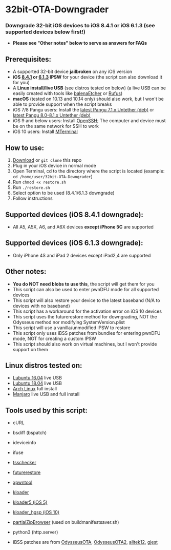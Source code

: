 # 32bit-OTA-Downgrader
### Downgrade 32-bit iOS devices to iOS 8.4.1 or iOS 6.1.3 (see supported devices below first!)
- **Please see "Other notes" below to serve as answers for FAQs**

## Prerequisites:
- A supported 32-bit device **jailbroken** on any iOS version
- **iOS [8.4.1](https://ipsw.me/8.4.1) or [6.1.3](https://ipsw.me/6.1.3) IPSW** for your device (the script can also download it for you)
- A **Linux install/live USB** (see distros tested on below) (a live USB can be easily created with tools like [balenaEtcher](https://www.balena.io/etcher/) or [Rufus](https://rufus.ie/))
- **macOS** (tested on 10.13 and 10.14 only) should also work, but I won't be able to provide support when the script breaks
- iOS 7/8 Pangu users: Install the [latest Pangu 7.1.x Untether (deb)](http://apt.saurik.com/debs/io.pangu.axe7_0.3_iphoneos-arm.deb) or [latest Pangu 8.0-8.1.x Untether (deb)](http://apt.saurik.com/debs/io.pangu.xuanyuansword8_0.5_iphoneos-arm.deb)
- iOS 9 and below users: Install [OpenSSH](https://cydia.saurik.com/openssh.html); The computer and device must be on the same network for SSH to work
- iOS 10 users: Install [MTerminal](http://cydia.saurik.com/package/com.officialscheduler.mterminal/)

## How to use:
1. [Download](https://github.com/LukeZGD/32bit-OTA-Downgrader/archive/master.zip) or `git clone` this repo
2. Plug in your iOS device in normal mode
3. Open Terminal, cd to the directory where the script is located (example: `cd /home/user/32bit-OTA-Downgrader`)
4. Run `chmod +x restore.sh`
5. Run `./restore.sh`
6. Select option to be used (8.4.1/6.1.3 downgrade)
7. Follow instructions

## Supported devices (iOS 8.4.1 downgrade):

- All A5, A5X, A6, and A6X devices **except iPhone 5C** are supported

## Supported devices (iOS 6.1.3 downgrade):

- Only iPhone 4S and iPad 2 devices except iPad2,4 are supported

## Other notes:
- **You do NOT need blobs to use this**, the script will get them for you
- This script can also be used to enter pwnDFU mode for all supported devices
- This script will also restore your device to the latest baseband (N/A to devices with no baseband)
- This script has a workaround for the activation error on iOS 10 devices
- This script uses the futurerestore method for downgrading, NOT the Odysseus method nor modifying SystemVersion.plist
- This script will use a vanilla/unmodified IPSW to restore
- This script only uses iBSS patches from bundles for entering pwnDFU mode, NOT for creating a custom IPSW
- This script should also work on virtual machines, but I won't provide support on them

## Linux distros tested on:
- [Lubuntu 16.04](http://cdimage.ubuntu.com/lubuntu/releases/16.04/release/) live USB
- [Lubuntu 18.04](http://cdimage.ubuntu.com/lubuntu/releases/18.04/release/) live USB
- [Arch Linux](https://www.archlinux.org/) full install
- [Manjaro](https://manjaro.org/) live USB and full install

## Tools used by this script:
- cURL
- bsdiff (bspatch)
- ideviceinfo
- ifuse
- [tsschecker](https://github.com/tihmstar/tsschecker)
- [futurerestore](https://github.com/tihmstar/futurerestore)
- [xpwntool](https://www.youtube.com/watch?v=fh0tB6fp0Sc)
- [kloader](https://www.youtube.com/watch?v=fh0tB6fp0Sc)
- [kloader5 (iOS 5)](http://www.pmbonneau.com/cydia/)
- [kloader_hgsp (iOS 10)](https://twitter.com/nyan_satan/status/945203180522045440)
- [partialZipBrowser](https://github.com/tihmstar/partialZipBrowser) (used on buildmanifestsaver.sh)
- python3 (http.server)

- iBSS patches are from [OdysseusOTA](https://www.youtube.com/watch?v=Wo7mGdMcjxw), [OdysseusOTA2](https://www.youtube.com/watch?v=fh0tB6fp0Sc), [alitek12](https://www.mediafire.com/folder/b1z64roy512wd/FirmwareBundles), [gjest](https://files.fm/u/fcbqqdnw)

